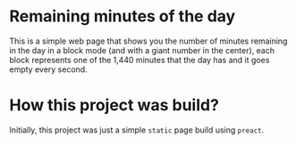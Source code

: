 # Remaining minutes of the day

This is a simple web page that shows you the number of minutes remaining in the day in a block mode (and with a giant number in the center), each block represents one of the 1,440 minutes that the day has and it goes empty every second.

# How this project was build?


Initially, this project was just a simple `static` page build using `preact`.